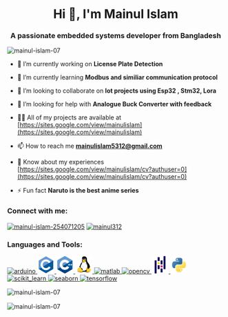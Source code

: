<h1 align="center">Hi 👋, I'm Mainul Islam</h1>
<h3 align="center">A passionate embedded systems developer from Bangladesh</h3>

<p align="left"> <img src="https://komarev.com/ghpvc/?username=mainul-islam-07&label=Profile%20views&color=0e75b6&style=flat" alt="mainul-islam-07" /> </p>

- 🔭 I’m currently working on **License Plate Detection**

- 🌱 I’m currently learning **Modbus and similiar communication protocol**

- 👯 I’m looking to collaborate on **Iot projects using Esp32 , Stm32, Lora**

- 🤝 I’m looking for help with **Analogue Buck Converter with feedback**

- 👨‍💻 All of my projects are available at [https://sites.google.com/view/mainulislam](https://sites.google.com/view/mainulislam)

- 📫 How to reach me **mainulislam5312@gmail.com**

- 📄 Know about my experiences [https://sites.google.com/view/mainulislam/cv?authuser=0](https://sites.google.com/view/mainulislam/cv?authuser=0)

- ⚡ Fun fact **Naruto is the best anime series**

<h3 align="left">Connect with me:</h3>
<p align="left">
<a href="https://linkedin.com/in/mainul-islam-254071205" target="blank"><img align="center" src="https://raw.githubusercontent.com/rahuldkjain/github-profile-readme-generator/master/src/images/icons/Social/linked-in-alt.svg" alt="mainul-islam-254071205" height="30" width="40" /></a>
<a href="https://fb.com/mainul312" target="blank"><img align="center" src="https://raw.githubusercontent.com/rahuldkjain/github-profile-readme-generator/master/src/images/icons/Social/facebook.svg" alt="mainul312" height="30" width="40" /></a>
</p>

<h3 align="left">Languages and Tools:</h3>
<p align="left"> <a href="https://www.arduino.cc/" target="_blank" rel="noreferrer"> <img src="https://cdn.worldvectorlogo.com/logos/arduino-1.svg" alt="arduino" width="40" height="40"/> </a> <a href="https://www.cprogramming.com/" target="_blank" rel="noreferrer"> <img src="https://raw.githubusercontent.com/devicons/devicon/master/icons/c/c-original.svg" alt="c" width="40" height="40"/> </a> <a href="https://www.w3schools.com/cpp/" target="_blank" rel="noreferrer"> <img src="https://raw.githubusercontent.com/devicons/devicon/master/icons/cplusplus/cplusplus-original.svg" alt="cplusplus" width="40" height="40"/> </a> <a href="https://www.linux.org/" target="_blank" rel="noreferrer"> <img src="https://raw.githubusercontent.com/devicons/devicon/master/icons/linux/linux-original.svg" alt="linux" width="40" height="40"/> </a> <a href="https://www.mathworks.com/" target="_blank" rel="noreferrer"> <img src="https://upload.wikimedia.org/wikipedia/commons/2/21/Matlab_Logo.png" alt="matlab" width="40" height="40"/> </a> <a href="https://opencv.org/" target="_blank" rel="noreferrer"> <img src="https://www.vectorlogo.zone/logos/opencv/opencv-icon.svg" alt="opencv" width="40" height="40"/> </a> <a href="https://pandas.pydata.org/" target="_blank" rel="noreferrer"> <img src="https://raw.githubusercontent.com/devicons/devicon/2ae2a900d2f041da66e950e4d48052658d850630/icons/pandas/pandas-original.svg" alt="pandas" width="40" height="40"/> </a> <a href="https://www.python.org" target="_blank" rel="noreferrer"> <img src="https://raw.githubusercontent.com/devicons/devicon/master/icons/python/python-original.svg" alt="python" width="40" height="40"/> </a> <a href="https://scikit-learn.org/" target="_blank" rel="noreferrer"> <img src="https://upload.wikimedia.org/wikipedia/commons/0/05/Scikit_learn_logo_small.svg" alt="scikit_learn" width="40" height="40"/> </a> <a href="https://seaborn.pydata.org/" target="_blank" rel="noreferrer"> <img src="https://seaborn.pydata.org/_images/logo-mark-lightbg.svg" alt="seaborn" width="40" height="40"/> </a> <a href="https://www.tensorflow.org" target="_blank" rel="noreferrer"> <img src="https://www.vectorlogo.zone/logos/tensorflow/tensorflow-icon.svg" alt="tensorflow" width="40" height="40"/> </a> </p>

<p><img align="center" src="https://github-readme-stats.vercel.app/api/top-langs?username=mainul-islam-07&show_icons=true&locale=en&layout=compact" alt="mainul-islam-07" /></p>

<p><img align="center" src="https://github-readme-streak-stats.herokuapp.com/?user=mainul-islam-07&" alt="mainul-islam-07" /></p>
